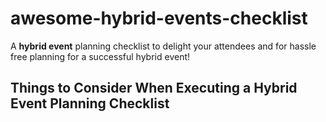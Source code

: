 # awesome-hybrid-events-checklist
A **hybrid event** planning checklist to delight your attendees and for hassle free planning for a successful hybrid event!
## Things to Consider When Executing a Hybrid Event Planning Checklist